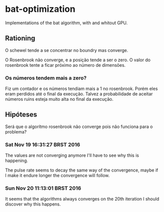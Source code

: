 bat-optimization
================

Implementations of the bat algorithm, with and whitout GPU.


Rationing
---------


O schewel tende a se concentrar no boundry mas converge.

O Rosenbrook não converge, e a posição tende a ser o zero.
O valor do rosenbrook tente a ficar próximo ao número de
dimensões.

### Os números tendem mais a zero?

Fiz um contador e os números tendiam mais a 1 no rosenbrook. Porém
eles eram perdidos até o final da execução. Talvez a probabilidade
de aceitar números ruins esteja muito alta no final da execução.


Hipóteses 
----------

Será que o algorítmo rosenbrook não converge pois não funciona
para o problema? 



### Sat Nov 19 16:31:27 BRST 2016

The values are not converging anymore I'll have to see why this is
happening.

The pulse rate seems to decay the same way of the convergence,
maybe if I make it endure longer the convergence will follow.


### Sun Nov 20 11:13:01 BRST 2016

It seems that the algorithms always converges on the 20th
iteration I should discover why this happens.
